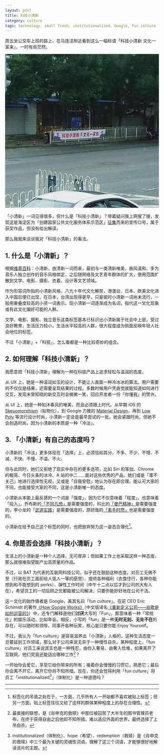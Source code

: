 ```yaml
---
layout: post
title: 科技小清新
category: culture
tags: technology, small fresh, institutionalized, Google, fun culture
---
```


周五坐公交车上班的路上，在马连洼附近看到这么一幅标语「科技小清新  文化一家亲」，一时有些茫然。

![科技小清新](/images/small-fresh.jpeg)

「小清新」一词见得很多，但什么是「科技小清新」？带着疑问我上网搜了搜，发现这是海淀区为「创建国家公共文化服务体系示范区」[征集](http://whw.bjhd.gov.cn/notice/xxgg/201704/t20170417_1363541.htm)而来的宣传口号，属于获奖作品，但没有给出解读。

那么我就来谈谈我对「科技小清新」的看法。



##  1. 什么是「小清新」？

根据[维基百科](https://zh.wikipedia.org/wiki/%E5%B0%8F%E6%B8%85%E6%96%B0)：小清新，由清新一词而来，最初与一类清新唯美，曲风温和、多为音乐人独立创作的音乐风格绑定，之后随网络及文艺青年群体的扩大，使用范围扩散到文学、电影、摄影、衣着、设计等文艺领域。

作为形容词所指的小清新风格，八九十年代文化解禁，港澳台、日本、欧美文化进入中国后便已出现，在日本，台湾出现得更早，只是彼时小清新一词尚未流行，一般用重叠度较高的小资一词表示。现小清新一词逐渐成为名词，指代这一文化现象或有此文化偏好可能的人群。

文学、电影、摄影、独立音乐这类标签基本已标识出小清新属于社会中上层，受过良好教育，生活压力较小，生活水平较高的人群，很大程度成为侧面反映年轻人社会地位的标签。

不过「小清新」+「科技」，怎么看都是一种比较奇妙的组合。



## 2. 如何理解「科技小清新」？

我愿意把「科技小清新」理解为一种在科技产品上追求轻松与温润的态度。

从 UX 上，她是一种温润如玉的设计，不能让人直面一种冷冰冰的算法。用户需要的不仅仅是结果，还需要呈现结果的过程。多数时候用户凭直觉就能知道如何进行交互，发现未曾知晓的新交互时会微微一笑，回应开发者一份「你懂我」的赞许。

从 UI 上，她是一种如沐春风的唯美，而且必须跟上时代。从早期 iOS 的[Skeuomorphism](https://en.wikipedia.org/wiki/Skeuomorph)（拟物化），到 Google 力推的 [Material Design](https://material.io/)，再到 [Low Poly](https://en.wikipedia.org/wiki/Low_poly) 等流行设计时尚，小清新一定会是最早尝试的一批。她会紧跟时尚，但她不会创造时尚，因为小清新的本质是一种「冷淡」。



## 3. 「小清新」有自己的态度吗？

小清新的「冷淡」更多体现在「选择」上，必须恰如其分，不多、不少、不增、不减、不快、不慢、不温、不火。

但与此同时，她们又拒绝了现实中存在的更多选项，比如 Siri 的笨拙、Chrome 的极简、今日头条的冰冷、A 站的中二……面对这些优秀的产品，她们或是「事不关己」地进行选择性无视，又或是「自我安慰」地认为存在即合理。能认可大家的不同，也能接受大家的不同，这是小清新唯一的态度。

小清新从本能上最反感的一个词是「强度」，因为它不仅意味着「程度」，也意味着「投入」。乔布斯的[「不同凡想」](https://en.wikipedia.org/wiki/Think_different)是需要强度的，科比的[「曼巴精神」](https://baike.baidu.com/item/%E6%9B%BC%E5%B7%B4%E7%B2%BE%E7%A5%9E)是需要强度的，李小龙的「[武道实践](https://zhuanlan.zhihu.com/p/22208356)」是需要强度的，原研哉的[「素手时然」](https://book.douban.com/subject/26438528/)也是需要强度的。

小清新在给予自己这个标签的同时，也把放弃努力这一姿态合理化[^1]。



## 4. 你是否会选择「科技小清新」？

生活上的小清新是一种个人选择，无可厚非；但如果工作上也采取这样一种态度，那么就很难指望能产出高质量的作品。

不过，以 BAT 为代表的互联网科技公司，似乎还在鼓励这种态度。对员工无微不至（行政在员工面前给人低人一等的感觉）、提供各种福利（衣食住行，各种你能想到和不能想到的 perks）、弹性工作时间（中午十二点以后才到公司的大有人在），希望员工的一切后顾之忧都能被公司解决，只要你能好好地在公司干活。

这一文化的始作俑者是 Google，美其名曰「fun culture」。在前 CEO Eric Schimidt 的著作<a href="https://book.douban.com/subject/26008422/">《How Google Works》</a>（中文版译名<a href="https://book.douban.com/subject/26582822/">《重新定义公司——谷歌是如何运营的》</a>）中，还专门解释道他们**讨厌**大写的「Fun」，那意味着一种「常规化」的娱乐活动，比如年会。相反，小写的「fun」是一种**无时无刻、无处不在**的存在，可以随时和领导、同事开各种玩笑，核心是只要你能 Enjoy Yourself。

不过，我认为「fun culture」是容易滋养出「小清新」人格的，这种生活态度一旦蔓延到工作领域，那么对于公司来说无异于一种慢性自杀。某种程度上，「fun culture」对员工来说其实也是一种残忍，由俭入奢易、由奢入俭难，如果离开了互联网，他们究竟还能适应哪种工作[^2]？

一开始你会爱它，享受它给你带来的所有；接着你会慢慢的习惯它，熟悉它；最后你会离不开它，离开它你将不知所措。现在，你还会觉得利用「fun culture」将员工「institutionalized[^3]」（体制化）是一种道德吗？



----

[^1]: 标签化的吊诡之处在于，一方面，几乎所有人一开始都不喜欢被贴上标签；但另一方面，贴上标签往往又给了这样的群体某种程度上的存在合理性。
[^2]: 最直接的联想，是《肖申克的救赎》中那位被囚禁了大半生的图书管理员老布，在终于获得自由之后他却不知所措，难以适应外面的世界，最终选择了上吊自杀。
[^3]: institutionalized（体制化）、hope（希望）、redemption（救赎）是《肖申克的救赎》中三个最为关键的灵魂性词语，理解了这三个词语，才能够很好地解读该片的主题。